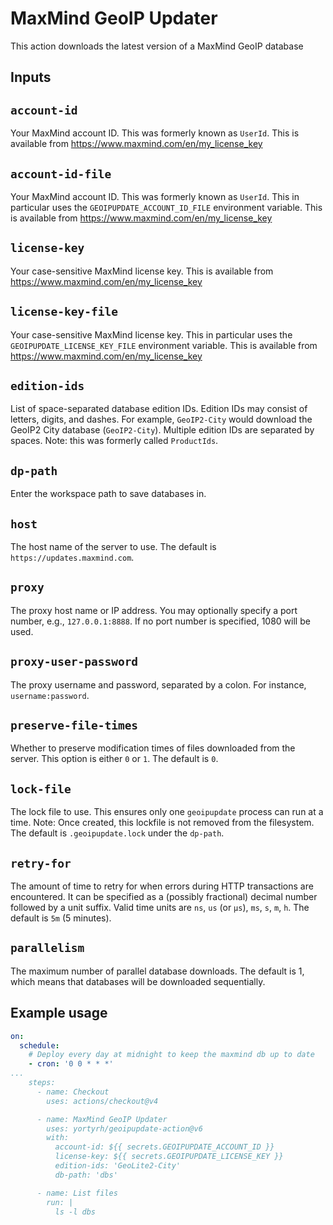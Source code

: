 # MaxMind GeoIP Updater

This action downloads the latest version of a MaxMind GeoIP database

## Inputs

## `account-id`

Your MaxMind account ID. This was formerly known as `UserId`.
This is available from https://www.maxmind.com/en/my_license_key

## `account-id-file`

Your MaxMind account ID. This was formerly known as `UserId`.
This in particular uses the `GEOIPUPDATE_ACCOUNT_ID_FILE` environment variable.
This is available from https://www.maxmind.com/en/my_license_key

## `license-key`

Your case-sensitive MaxMind license key.
This is available from https://www.maxmind.com/en/my_license_key

## `license-key-file`

Your case-sensitive MaxMind license key.
This in particular uses the `GEOIPUPDATE_LICENSE_KEY_FILE` environment variable.
This is available from https://www.maxmind.com/en/my_license_key

## `edition-ids`

List of space-separated database edition IDs.
Edition IDs may consist of letters, digits, and dashes.
For example, `GeoIP2-City` would download the GeoIP2 City database (`GeoIP2-City`).
Multiple edition IDs are separated by spaces.
Note: this was formerly called `ProductIds`.

## `dp-path`

Enter the workspace path to save databases in.

## `host`

The host name of the server to use. The default is `https://updates.maxmind.com`.

## `proxy`

The proxy host name or IP address. You may optionally specify a port
number, e.g., `127.0.0.1:8888`. If no port number is specified, 1080
will be used.

## `proxy-user-password`

The proxy username and password, separated by a colon. For instance,
`username:password`.

## `preserve-file-times`

Whether to preserve modification times of files downloaded from the
server. This option is either `0` or `1`. The default is `0`.

## `lock-file`

The lock file to use. This ensures only one `geoipupdate` process can run
at a time. Note: Once created, this lockfile is not removed from the
filesystem. The default is `.geoipupdate.lock` under the
`dp-path`.

## `retry-for`

The amount of time to retry for when errors during HTTP transactions are
encountered. It can be specified as a (possibly fractional) decimal number
followed by a unit suffix. Valid time units are `ns`, `us` (or `µs`), `ms`,
`s`, `m`, `h`. The default is `5m` (5 minutes).

## `parallelism`

The maximum number of parallel database downloads. The default is
1, which means that databases will be downloaded sequentially.

## Example usage
```yaml
on:
  schedule:
    # Deploy every day at midnight to keep the maxmind db up to date
    - cron: '0 0 * * *'
...
    steps:
      - name: Checkout
        uses: actions/checkout@v4

      - name: MaxMind GeoIP Updater
        uses: yortyrh/geoipupdate-action@v6
        with:
          account-id: ${{ secrets.GEOIPUPDATE_ACCOUNT_ID }}
          license-key: ${{ secrets.GEOIPUPDATE_LICENSE_KEY }}
          edition-ids: 'GeoLite2-City'
          db-path: 'dbs'

      - name: List files
        run: |
          ls -l dbs
```
